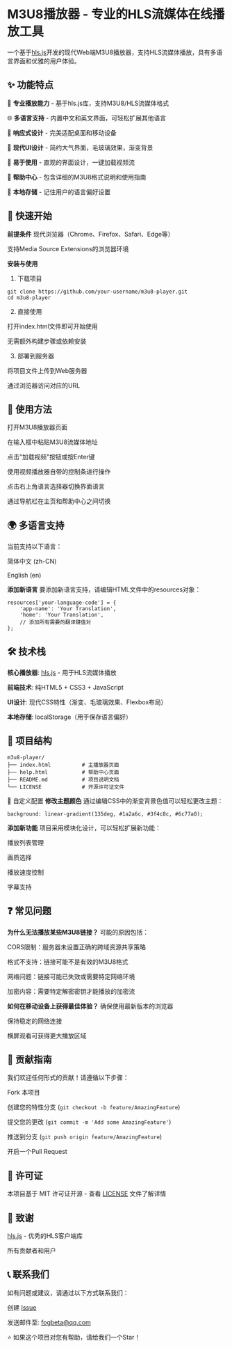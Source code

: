 # M3U8播放器 - 专业的HLS流媒体在线播放工具

一个基于[hls.js](https://github.com/video-dev/hls.js)开发的现代Web端M3U8播放器，支持HLS流媒体播放，具有多语言界面和优雅的用户体验。

## ✨ 功能特点
🎥 **专业播放能力** - 基于hls.js库，支持M3U8/HLS流媒体格式

🌐 **多语言支持** - 内置中文和英文界面，可轻松扩展其他语言

📱 **响应式设计** - 完美适配桌面和移动设备

🎨 **现代UI设计** - 简约大气界面，毛玻璃效果，渐变背景

🔧 **易于使用** - 直观的界面设计，一键加载视频流

📖 **帮助中心** - 包含详细的M3U8格式说明和使用指南

💾 **本地存储** - 记住用户的语言偏好设置

## 🚀 快速开始
**前提条件**
现代浏览器（Chrome、Firefox、Safari、Edge等）

支持Media Source Extensions的浏览器环境

**安装与使用**
1. 下载项目
```
git clone https://github.com/your-username/m3u8-player.git
cd m3u8-player
```
2. 直接使用

打开index.html文件即可开始使用

无需额外构建步骤或依赖安装

3. 部署到服务器

将项目文件上传到Web服务器

通过浏览器访问对应的URL

## 📖 使用方法
打开M3U8播放器页面

在输入框中粘贴M3U8流媒体地址

点击"加载视频"按钮或按Enter键

使用视频播放器自带的控制条进行操作

点击右上角语言选择器切换界面语言

通过导航栏在主页和帮助中心之间切换

## 🌍 多语言支持
当前支持以下语言：

简体中文 (zh-CN)

English (en)

**添加新语言**
要添加新语言支持，请编辑HTML文件中的resources对象：
```
resources['your-language-code'] = {
    'app-name': 'Your Translation',
    'home': 'Your Translation',
    // 添加所有需要的翻译键值对
};
```
## 🛠️ 技术栈
**核心播放器**: [hls.js](https://github.com/video-dev/hls.js) - 用于HLS流媒体播放

**前端技术**: 纯HTML5 + CSS3 + JavaScript

**UI设计**: 现代CSS特性（渐变、毛玻璃效果、Flexbox布局）

**本地存储**: localStorage（用于保存语言偏好）

## 📁 项目结构
```
m3u8-player/
├── index.html          # 主播放器页面
├── help.html           # 帮助中心页面
├── README.md           # 项目说明文档
└── LICENSE             # 开源许可证文件
```
🔧 自定义配置
**修改主题颜色**
通过编辑CSS中的渐变背景色值可以轻松更改主题：
```
background: linear-gradient(135deg, #1a2a6c, #3f4c8c, #6c77a0);
```
**添加新功能**
项目采用模块化设计，可以轻松扩展新功能：

播放列表管理

画质选择

播放速度控制

字幕支持

## ❓ 常见问题
**为什么无法播放某些M3U8链接？**
可能的原因包括：

CORS限制：服务器未设置正确的跨域资源共享策略

格式不支持：链接可能不是有效的M3U8格式

网络问题：链接可能已失效或需要特定网络环境

加密内容：需要特定解密密钥才能播放的加密流

**如何在移动设备上获得最佳体验？**
确保使用最新版本的浏览器

保持稳定的网络连接

横屏观看可获得更大播放区域

## 🤝 贡献指南
我们欢迎任何形式的贡献！请遵循以下步骤：

Fork 本项目

创建您的特性分支 (```git checkout -b feature/AmazingFeature```)

提交您的更改 (```git commit -m 'Add some AmazingFeature'```)

推送到分支 (```git push origin feature/AmazingFeature```)

开启一个Pull Request

## 📄 许可证
本项目基于 MIT 许可证开源 - 查看 [LICENSE](https://github.com/FOGBeta/m3u8player/blob/main/LICENSE) 文件了解详情

## 🙏 致谢
[hls.js](https://github.com/video-dev/hls.js) - 优秀的HLS客户端库

所有贡献者和用户

## 📞 联系我们
如有问题或建议，请通过以下方式联系我们：

创建 [Issue](https://img.shields.io/github/issues/FOGBeta/m3u8player)

发送邮件至: <fogbeta@qq.com>

⭐ 如果这个项目对您有帮助，请给我们一个Star！
